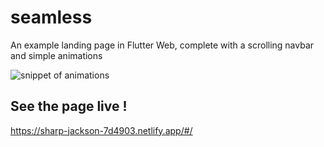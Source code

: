 # seamless

An example landing page in Flutter Web, complete with a scrolling navbar and simple animations

![snippet of animations](https://github.com/Team-Crushing-It/seamless/blob/main/2021-04-05%2012.18.47.gif)

## See the page live ! 

https://sharp-jackson-7d4903.netlify.app/#/
